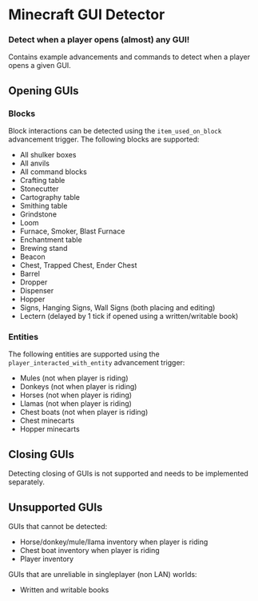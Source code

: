 # Minecraft GUI Detector

### Detect when a player opens (almost) any GUI!

Contains example advancements and commands to detect when a player opens a given GUI.

## Opening GUIs

### Blocks

Block interactions can be detected using the `item_used_on_block` advancement trigger. The following blocks are supported:

- All shulker boxes
- All anvils
- All command blocks
- Crafting table
- Stonecutter
- Cartography table
- Smithing table
- Grindstone
- Loom
- Furnace, Smoker, Blast Furnace
- Enchantment table
- Brewing stand
- Beacon
- Chest, Trapped Chest, Ender Chest
- Barrel
- Dropper
- Dispenser
- Hopper
- Signs, Hanging Signs, Wall Signs (both placing and editing)
- Lectern (delayed by 1 tick if opened using a written/writable book)

### Entities

The following entities are supported using the `player_interacted_with_entity` advancement trigger:

- Mules (not when player is riding)
- Donkeys (not when player is riding)
- Horses (not when player is riding)
- Llamas (not when player is riding)
- Chest boats (not when player is riding)
- Chest minecarts
- Hopper minecarts

## Closing GUIs

Detecting closing of GUIs is not supported and needs to be implemented separately.

## Unsupported GUIs

GUIs that cannot be detected:
- Horse/donkey/mule/llama inventory when player is riding
- Chest boat inventory when player is riding
- Player inventory

GUIs that are unreliable in singleplayer (non LAN) worlds:
- Written and writable books
